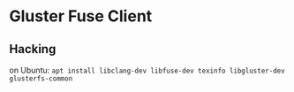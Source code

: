 # Gluster Fuse Client

## Hacking

on Ubuntu: `apt install libclang-dev libfuse-dev texinfo libgluster-dev glusterfs-common`
